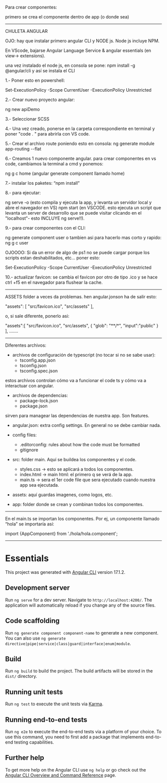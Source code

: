 
Para crear componentes:  

primero se crea el componente dentro de app (o donde sea)


---------------
 

CHULETA ANGULAR

OJO: hay que instalar primero angular CLI y NODE js. Node js incluye NPM.

En VScode, bajarse Angular Language Service & angular essentials (en view-> extensions).

una vez instalado el node js, en consola se pone: npm install -g @angular/cli y así se instala el CLI 

1.- Poner esto en powershell:

Set-ExecutionPolicy -Scope CurrentUser -ExecutionPolicy Unrestricted

2.- Crear nuevo proyecto angular:

ng new apiDemo 

3.- Seleccionar SCSS

4.- Una vez creado, ponerse en la carpeta correspondiente en terminal y poner "code . " para abrirla con VS code.

5.- Crear el archivo route poniendo esto en consola: ng generate module app-routing --flat

6.- Creamos 1 nuevo componente angular. para crear componentes en vs code, cambiamos la terminal a cmd y ponemos:

ng g c home (angular generate component llamado home)
 
7.- instalar los paketes: “npm install”

8.- para ejecutar:

ng serve -o (esto compila y ejecuta la app, y levanta un servidor local y abre el navegador en VS)
npm start (en VSCODE. esto ejecuta un script que levanta un server de desarrollo que se puede visitar clicando en el "localhost"- esto INCLUYE ng serve!!).

9.- para crear componentes con el CLI:

ng generate component user
o tambien asi para hacerlo mas corto y rapido:
ng g c user

OJOOOO: Si da un error de algo de ps1 no se puede cargar porque los scripts estan deshabilitados, etc... poner esto:

Set-ExecutionPolicy -Scope CurrentUser -ExecutionPolicy Unrestricted

10.- actualizar favicon: se cambia el favicon por otro de tipo .ico y se hace ctrl +f5 en el navegador para flushear la cache.

----------

ASSETS folder a veces da problemas. hen angular.jonson ha de salir esto:

"assets": [
              "src/favicon.ico",
              "src/assets"
],

o, si sale diferente, ponerlo asi:

"assets":[
	"src/favicon.ico",
	"src/assets",
	{
		"glob": "**/*",
		"input":"public"
	}
], .......

----------

Diferentes archivos:

- archivos de configuración de typescript (no tocar si no se sabe usar):
	- tsconfig.app.json
	- tsconfig.json
	- tsconfig.spec.json

estos archivos controlan cómo va a funcionar el code ts y cómo va a interactuar con angular.


- archivos de dependencias:
	- package-lock.json
	- package.json
 
sirven para managear las dependencias de nuestra app. Son features.

- angular.json: extra config settings. En general no se debe cambiar nada.

- config files:
	- .editorconfig: rules about how the code must be formatted
	- gitignore

- src: folder main. Aquí se buildea los componentes y el code.
	- styles.css → esto se aplicará a todos los componentes.
	- index.html → main html: el primero q se verá de la app.
	- main.ts → sera el 1er code file que sera ejecutado cuando nuestra app 	sea ejecutada.
	
- assets: aquí guardas imagenes, como logos, etc.

- app: folder donde se crean y combinan todos los componentes.	

--------------

En el main.ts se importan los componentes. Por ej, un componente llamado “hola” se importaría así:

import {AppComponent} from './hola/hola.component';

---------------

# Essentials

This project was generated with [Angular CLI](https://github.com/angular/angular-cli) version 17.1.2.

## Development server

Run `ng serve` for a dev server. Navigate to `http://localhost:4200/`. The application will automatically reload if you change any of the source files.

## Code scaffolding

Run `ng generate component component-name` to generate a new component. You can also use `ng generate directive|pipe|service|class|guard|interface|enum|module`.

## Build

Run `ng build` to build the project. The build artifacts will be stored in the `dist/` directory.

## Running unit tests

Run `ng test` to execute the unit tests via [Karma](https://karma-runner.github.io).

## Running end-to-end tests

Run `ng e2e` to execute the end-to-end tests via a platform of your choice. To use this command, you need to first add a package that implements end-to-end testing capabilities.

## Further help

To get more help on the Angular CLI use `ng help` or go check out the [Angular CLI Overview and Command Reference](https://angular.io/cli) page.
